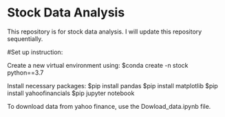 # Stock Data Analysis
This repository is for stock data analysis. I will update this repository sequentially. 
 
#Set up instruction:
 
Create a new virtual environment using: $conda create -n stock python==3.7

Install necessary packages:
$pip install pandas
$pip install matplotlib
$pip install yahoofinancials
$pip jupyter notebook

To download data from yahoo finance, use the Dowload_data.ipynb file.

